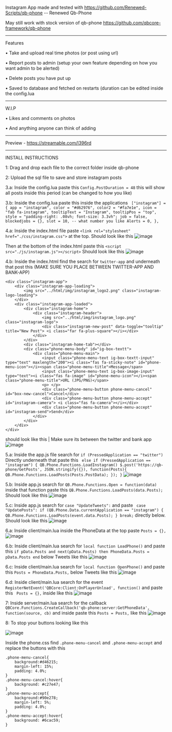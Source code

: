 Instagram App made and tested with https://github.com/Renewed-Scripts/qb-phone -- Renewed Qb-Phone

May still work with stock version of qb-phone https://github.com/qbcore-framework/qb-phone

--------------------------------------------------------------------------------------------------

Features

• Take and upload real time photos (or post using url)

• Report posts to admin (setup your own feature depending on how you want admin to be alerted)

• Delete posts you have put up

• Saved to database and fetched on restarts (duration can be edited inside the config.lua

--------------------------------------------------------------------------------------------------

W.I.P

• Likes and comments on photos

• And anything anyone can think of adding

--------------------------------------------------------------------------------------------------

Preview - https://streamable.com/l396rd

--------------------------------------------------------------------------------------------------

INSTALL INSTRUCTIONS

1: Drag and drop each file to the correct folder inside qb-phone

2: Upload the sql file to save and store instagram posts

3.a: Inside the config.lua paste this ```Config.PostDuration = 48``` this will show all posts inside this period (can be changed to how you like)

3.b: Inside the config.lua paste this inside the applications ```
    ["instagram"] = {
        app = "instagram",
        color = "#d62976",
        color2 = "#fa7e1e",
        icon = "fab fa-instagram",
        tooltipText = "Instagram",
        tooltipPos = "top",
        style = "padding-right: .08vh; font-size: 3.3vh";
        job = false,
        blockedjobs = {},
        slot = 10, -- what number you like
        Alerts = 0,
    },```

4.a: Inside the index.html file paste ```<link rel="stylesheet" href="./css/instagram.css">``` at the top. Should look like this
![image](https://user-images.githubusercontent.com/81892751/212876472-a0d6a4fe-aea7-43f4-aa53-226308f03dbf.png)

Then at the bottom of the index.html paste this ```<script src="./js/instagram.js"></script>``` Should look like this
![image](https://user-images.githubusercontent.com/81892751/212876849-dd16bee2-a04d-47a4-9cf6-01147a762933.png)

4.b: Inside the index.html find the search for ```twitter-app``` and underneath that post this (MAKE SURE YOU PLACE BETWEEN TWITTER-APP AND BANK-APP)
```
<div class="instagram-app">
    <div class="instagram-app-loading">
        <img src="../html/img/instagram_logo2.png" class="instagram-logo-loading">
    </div>
    <div class="instagram-app-loaded">
        <div class="instagram-home">
            <div class="instagram-header">
                <img src="../html/img/instagram_logo.png" class="instagram-logo">
                <div class="instagram-new-post" data-toggle="tooltip" title="New Post"> <i class="far fa-plus-square"></i></div>
            </div>
        </div>
        <div class="instagram-home-tab"></div>
        <div class="phone-menu-body" id="ig-box-textt">
            <div class="phone-menu-main">
                <input class="phone-menu-text ig-box-textt-input" type="text" maxlength="200"><i class="fas fa-sticky-note" id="phone-menu-icon"></i><span class="phone-menu-title">Message</span>
                <input class="phone-menu-text ig-box-image-input" type="text"><i class="fas fa-image" id="phone-menu-icon"></i><span class="phone-menu-title">URL (JPG/PNG)</span>
                <p> </p>
                <div class="phone-menu-button phone-menu-cancel" id="box-new-cancel">Cancel</div>
                <div class="phone-menu-button phone-menu-accept" id="instagram-camera"> <i class="fas fa-camera"></i></div>
                <div class="phone-menu-button phone-menu-accept" id="instagram-send">Send</div>
            </div>
        </div>
    </div> 
</div>
```
should look like this | Make sure its between the twitter and bank app
![image](https://user-images.githubusercontent.com/81892751/212889529-21982dfc-044d-49ec-8a6b-32f5f2a426e8.png)

5.a: Inside the app.js file search for ```if (PressedApplication == "twitter")``` Directly underneath that paste this ```
else if (PressedApplication == "instagram") {
  QB.Phone.Functions.LoadInstagram()
  $.post('https://qb-phone/GetPosts', JSON.stringify({}), function(Posts){
    QB.Phone.Functions.LoadPosts(Posts.PostData);
  });
}```
![image](https://user-images.githubusercontent.com/81892751/212877403-36f0617e-d79c-403d-975b-8d3d3b0ee6c5.png)

5.b: Inside app.js search for ```QB.Phone.Functions.Open = function(data)``` inside that function paste this ```QB.Phone.Functions.LoadPosts(data.Posts);```
Should look like this ![image](https://user-images.githubusercontent.com/81892751/212877958-e30dc033-429f-4935-814a-75ea7f3b89ca.png)

5.c: Inside app.js search for ```case "UpdateTweets":``` and paste ```
case "UpdatePosts":
  if (QB.Phone.Data.currentApplication == "instagram") {
    QB.Phone.Functions.LoadPosts(event.data.Posts);
  }
break;```  directly below. Should look like this
![image](https://user-images.githubusercontent.com/81892751/212878780-db5fa451-e8b6-40fa-b0b8-a585707c5d48.png)

6.a: Inside client/main.lua inside the PhoneData at the top paste ```Posts = {},```
![image](https://user-images.githubusercontent.com/81892751/212879246-5f931a49-ea1f-40ac-b93b-4e3ff2a65526.png)

6.b: Inside client/main.lua search for ```local function LoadPhone()``` and paste this ```if pData.Posts and next(pData.Posts) then
  PhoneData.Posts = pData.Posts
end``` below Tweets like this
![image](https://user-images.githubusercontent.com/81892751/212880028-9082e239-5b67-496a-8a7a-28f05bd6d674.png)

6.c: Inside client/main.lua search for ```local function OpenPhone()``` and paste this ```Posts = PhoneData.Posts,``` below Tweets like this
![image](https://user-images.githubusercontent.com/81892751/212880357-e1fbee4a-cfc1-44df-8deb-2cc72fa8caeb.png)

6.d: Inside client/main.lua search for the event ```RegisterNetEvent('QBCore:Client:OnPlayerUnload', function()``` and paste this ``` Posts = {},``` inside like this
![image](https://user-images.githubusercontent.com/81892751/212880659-c55f860c-bf53-4c25-9f32-dbeb2351cb94.png)

7: Inside server/main.lua search for the callback ```QBCore.Functions.CreateCallback('qb-phone:server:GetPhoneData', function(source, cb)``` and inside paste this ```Posts = Posts,``` like this
![image](https://user-images.githubusercontent.com/81892751/212880945-d465905e-626b-4a92-b58c-368b2424186f.png)

8: To stop your buttons looking like this

![image](https://user-images.githubusercontent.com/81892751/213141328-4e7306b0-6908-4402-85de-f0f038fe2d4d.png)

Inside the phone.css find ```.phone-menu-cancel``` and ```.phone-menu-accept``` and replace the buttons with this
```
.phone-menu-cancel{
    background:#d46215;
    margin-left: 15%;
    padding: 4.0%;
}
.phone-menu-cancel:hover{
    background: #c27e47;
}
.phone-menu-accept{
    background:#90e278;
    margin-left: 5%;
    padding: 4.0%;
}
.phone-menu-accept:hover{
    background: #6cac59;
}
